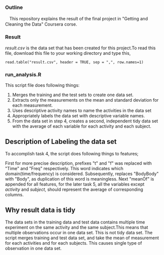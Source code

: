 ### Outline
　This repository explains the result of the final project in "Getting and Cleaning the Data" Coursera corse.
### Result
 *result.csv* is the data set that has been created for this project.To read this file, download this file to your
 working directory and type this,
 ```
 read.table("result.csv", header = TRUE, sep = ",", row.names=1)
```

### run_analysis.R
 This script file does following things:

1. Merges the training and the test sets to create one data set.
2. Extracts only the measurements on the mean and standard deviation for each measurement.
3. Uses descriptive activity names to name the activities in the data set
4. Appropriately labels the data set with descriptive variable names.
5. From the data set in step 4, creates a second, independent tidy data set with the average of each variable for each activity and each subject.

## Description of Labeling the data set
To accomplish task 4, the script does following things to features;

First for more precise description, prefixes "t" and "f"
was replaced with "Time" and "Freq" respectively. This word indicates which domain(time/frequency) is considered. Subsequently, replaces "BodyBody" with "Body", as duplication of this word is meaningless. Next "meanOf" is appended for all features, for the later task 5, all the variables except *activity* and *subject*, should represent
the average of corresponding columns.

## Why result data is tidy
The data sets in the training data and test data contains multiple time experiment on the same activity and the same subject.This means that multiple observations occur in one data set. This is not tidy data set.
The script merges training and test data set, and take the mean of measurement for each activities and for each subjects. This causes single type of observation in one data set.
